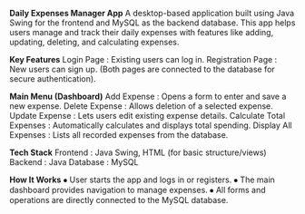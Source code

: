 **Daily Expenses Manager App**
A desktop-based application built using Java Swing for the frontend and MySQL as the backend database. This app helps users manage and track their daily expenses with features like adding, updating, deleting, and calculating expenses.

**Key Features**
Login Page  :          Existing users can log in.
Registration Page  :   New users can sign up.
 (Both pages are connected to the database for secure authentication).

**Main Menu (Dashboard)**
Add Expense  :                Opens a form to enter and save a new expense.
Delete Expense  :             Allows deletion of a selected expense.
Update Expense  :             Lets users edit existing expense details.
Calculate Total Expenses  :   Automatically calculates and displays total spending.
Display All Expenses  :       Lists all recorded expenses from the database.

**Tech Stack**
Frontend  :     Java Swing, HTML (for basic structure/views)
Backend   :     Java
Database   :    MySQL

**How It Works**
⦁	User starts the app and logs in or registers.
⦁	The main dashboard provides navigation to manage expenses.
⦁	All forms and operations are directly connected to the MySQL database.
